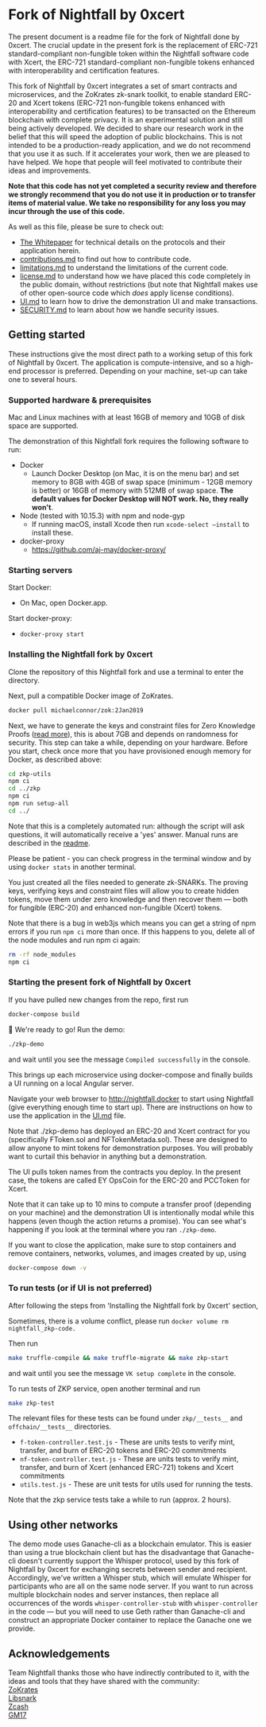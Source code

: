# Fork of Nightfall by 0xcert

The present document is a readme file for the fork of Nightfall done by 0xcert. The crucial update in the present fork is the replacement of ERC-721 standard-compliant non-fungible token within the Nightfall software code with Xcert, the ERC-721 standard-compliant non-fungible tokens enhanced with interoperability and certification features.

This fork of Nightfall by 0xcert integrates a set of smart contracts and microservices, and the ZoKrates zk-snark toolkit, to enable standard ERC-20 and Xcert tokens (ERC-721 non-fungible tokens enhanced with interoperability and certification features) to be transacted on the Ethereum blockchain with complete privacy. It is an experimental solution and still being actively developed. We decided to share our research work in the belief that this will speed the adoption of public blockchains. This is not intended to be a production-ready application, and we do not recommend that you use it as such. If it accelerates your work, then we are pleased to have helped. We hope that people will feel motivated to contribute their ideas and improvements.

**Note that this code has not yet completed a security review and therefore we strongly recommend that you do not use it in production or to transfer items of material value. We take no responsibility for any loss you may incur through the use of this code.**

As well as this file, please be sure to check out:

- [The Whitepaper](./doc/whitepaper/nightfall-v1.pdf) for technical details on the protocols and their application herein.
- [contributions.md](./contributing.md) to find out how to contribute code.
- [limitations.md](./limitations.md) to understand the limitations of the current code.
- [license.md](./license.md) to understand how we have placed this code completely in the public domain, without restrictions (but note that Nightfall makes use of other open-source code which _does_ apply license conditions).
- [UI.md](./UI.md) to learn how to drive the demonstration UI and make transactions.
- [SECURITY.md](./SECURITY.md) to learn about how we handle security issues.

## Getting started

These instructions give the most direct path to a working setup of this fork of Nightfall by 0xcert. The application is compute-intensive, and so a high-end processor is preferred. Depending on your machine, set-up can take one to several hours.

### Supported hardware & prerequisites

Mac and Linux machines with at least 16GB of memory and 10GB of disk space are supported.

The demonstration of this Nightfall fork requires the following software to run:

- Docker
  - Launch Docker Desktop (on Mac, it is on the menu bar) and set memory to 8GB with 4GB of swap space (minimum - 12GB memory is better) or 16GB of memory with 512MB of swap space. **The default values for Docker Desktop will NOT work. No, they really won't**.
- Node (tested with 10.15.3) with npm and node-gyp
  - If running macOS, install Xcode then run `xcode-select —install` to install these.
- docker-proxy
  - <https://github.com/aj-may/docker-proxy/>

### Starting servers

Start Docker:

- On Mac, open Docker.app.

Start docker-proxy:

- `docker-proxy start`

### Installing the Nightfall fork by 0xcert

Clone the repository of this Nightfall fork and use a terminal to enter the directory.

Next, pull a compatible Docker image of ZoKrates.

```sh
docker pull michaelconnor/zok:2Jan2019
```

Next, we have to generate the keys and constraint files for Zero Knowledge Proofs ([read more](./zkp/code/README-tools-trusted-setup.md)), this is about 7GB and depends on randomness for security. This step can take a while, depending on your hardware. Before you start, check once more that you have provisioned enough memory for Docker, as described above:

```sh
cd zkp-utils
npm ci
cd ../zkp
npm ci
npm run setup-all
cd ../
```

Note that this is a completely automated run: although the script will ask questions, it will automatically receive a 'yes' answer. Manual runs are described in the [readme](./zkp/code/README-tools-trusted-setup.md).

Please be patient - you can check progress in the terminal window and by using `docker stats` in another terminal.

You just created all the files needed to generate zk-SNARKs. The proving keys, verifying keys and constraint files will allow you to create hidden tokens, move them under zero knowledge and then
recover them — both for fungible (ERC-20) and enhanced non-fungible (Xcert) tokens.

Note that there is a bug in web3js which means you can get a string of npm errors if you run `npm ci` more than once. If this happens to you, delete all of the node modules and run npm ci again:

```sh
rm -rf node_modules
npm ci
```

### Starting the present fork of Nightfall by 0xcert

If you have pulled new changes from the repo, first run

```sh
docker-compose build
```

:night_with_stars: We're ready to go! Run the demo:

```sh
./zkp-demo
```

and wait until you see the message `Compiled successfully` in the console.

This brings up each microservice using docker-compose and finally builds a UI running on a local Angular server.

Navigate your web browser to <http://nightfall.docker> to start using Nightfall (give everything enough time to start up). There are instructions on how to use the application in the [UI.md](./UI.md) file.

Note that ./zkp-demo has deployed an ERC-20 and Xcert contract for you (specifically FToken.sol and NFTokenMetada.sol). These are designed to allow anyone to mint tokens for demonstration purposes. You will probably want to curtail this behavior in anything but a demonstration.

The UI pulls token names from the contracts you deploy. In the present case, the tokens are called EY OpsCoin for the ERC-20 and PCCToken for Xcert.

Note that it can take up to 10 mins to compute a transfer proof (depending on your machine) and the demonstration UI is intentionally modal while this happens (even though the action returns a promise). You can see what's happening if you look at the terminal where you ran `./zkp-demo`.

If you want to close the application, make sure to stop containers and remove containers, networks, volumes, and images created by up, using

```sh
docker-compose down -v
```

### To run tests (or if UI is not preferred)

After following the steps from 'Installing the Nightfall fork by 0xcert' section,

Sometimes, there is a volume conflict, please run `docker volume rm nightfall_zkp-code.`

Then run

```sh
make truffle-compile && make truffle-migrate && make zkp-start
```

and wait until you see the message `VK setup complete` in the console.

To run tests of ZKP service, open another terminal and run

```sh
make zkp-test
```

The relevant files for these tests can be found under `zkp/__tests__` and `offchain/__tests__` directories.

- `f-token-controller.test.js` - These are units tests to verify mint, transfer, and burn of ERC-20 tokens and ERC-20 commitments
- `nf-token-controller.test.js` - These are units tests to verify mint, transfer, and burn of Xcert (enhanced ERC-721) tokens and Xcert commitments
- `utils.test.js` - These are unit tests for utils used for running the tests.

Note that the zkp service tests take a while to run (approx. 2 hours).

## Using other networks

The demo mode uses Ganache-cli as a blockchain emulator. This is easier than using a true blockchain client but has the disadvantage that Ganache-cli doesn't currently support the Whisper protocol, used 
by this fork of Nightfall by 0xcert for exchanging secrets between sender and recipient. Accordingly, we've written a Whisper stub, which will emulate Whisper for participants who are all on the same node server. If
you want to run across multiple blockchain nodes and server instances, then replace all occurrences of the words `whisper-controller-stub` with `whisper-controller` in the code — but you will need to
use Geth rather than Ganache-cli and construct an appropriate Docker container to replace the Ganache one we provide.

## Acknowledgements

Team Nightfall thanks those who have indirectly contributed to it, with the ideas and tools that they have shared with the community:  
[ZoKrates](https://hub.docker.com/r/michaelconnor/zok)  
[Libsnark](https://github.com/scipr-lab/libsnark)  
[Zcash](https://github.com/zcash/zcash)  
[GM17](https://eprint.iacr.org/2017/540.pdf)
